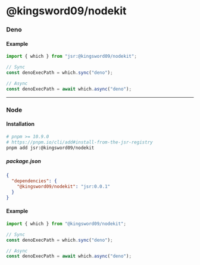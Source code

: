 # @kingsword09/nodekit

### Deno

#### Example

```ts
import { which } from "jsr:@kingsword09/nodekit";

// Sync
const denoExecPath = which.sync("deno");

// Async
const denoExecPath = await which.async("deno");
```

---

### Node

#### Installation

```bash
# pnpm >= 10.9.0
# https://pnpm.io/cli/add#install-from-the-jsr-registry
pnpm add jsr:@kingsword09/nodekit
```

##### package.json

```json
{
  "dependencies": {
    "@kingsword09/nodekit": "jsr:0.0.1"
  }
}
```

#### Example

```ts
import { which } from "@kingsword09/nodekit";

// Sync
const denoExecPath = which.sync("deno");

// Async
const denoExecPath = await which.async("deno");
```

